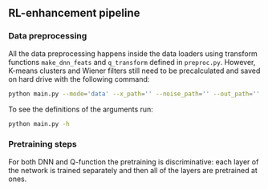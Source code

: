 ## RL-enhancement pipeline

### Data preprocessing

All the data preprocessing happens inside the data loaders using transform functions `make_dnn_feats` and `q_transform` defined in `preproc.py`. However, K-means clusters and Wiener filters still need to be precalculated and saved on hard drive with the following command:

```bash
python main.py --mode='data' --x_path='' --noise_path='' --out_path='' --k 5
```
To see the definitions of the arguments run:

```bash
python main.py -h
```
### Pretraining steps

For both DNN and Q-function the pretraining is discriminative: each layer of the network is trained separately and then all of the layers are pretrained at ones.
